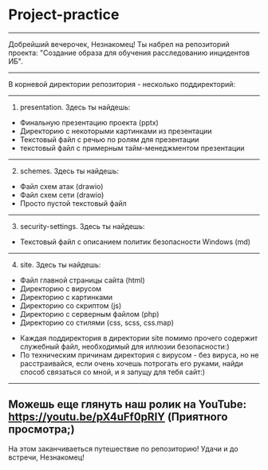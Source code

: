 # Project-practice
--------------------------------------------------------------
Добрейший вечерочек, Незнакомец!
Ты набрел на репозиторий проекта:
"Создание образа для обучения расследованию инцидентов ИБ".

--------------------------------------------------------------
В корневой директории репозитория - несколько поддиректорий:

--------------------------------------------------------------
1. presentation.
Здесь ты найдешь:
- Финальную презентацию проекта (pptx)
- Директорию с некоторыми картинками из презентации
- Текстовый файл с речью по ролям для презентации
- текстовый файл с примерным тайм-менеджментом презентации

--------------------------------------------------------------
2. schemes.
Здесь ты найдешь:
- Файл схем атак (drawio)
- Файл схем сети (drawio)
- Просто пустой текстовый файл

--------------------------------------------------------------
3. security-settings.
Здесь ты найдешь:
- Текстовый файл с описанием политик безопасности Windows (md)

--------------------------------------------------------------
4. site.
Здесь ты найдешь:
- Файл главной страницы сайта (html)
- Директорию с вирусом
- Директорию с картинками
- Директорию со скриптом (js)
- Директорию с серверным файлом (php)
- Директорию со стилями (css, scss, css.map)
* Каждая поддиректория в директории site помимо прочего
  содержит служебный файл, необходимый для
  иллюзии безопасности:)
* По техническим причинам директория с вирусом - без вируса,
  но не расстраивайся, если очень хочешь потрогать его руками,
  найди способ связаться со мной, и я запущу для тебя сайт:)
--------------------------------------------------------------

Можешь еще глянуть наш ролик на YouTube:
https://youtu.be/pX4uFf0pRIY (Приятного просмотра;)
--------------------------------------------------------------

На этом заканчиваеться путешествие по репозиторию!
Удачи и до встречи, Незнакомец!
